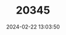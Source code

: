 ---
title: "20345"
category: "Somatochlora ozarkensis"
draft: false
date: 2024-02-22 13:03:50
languages:
  English: ["Ozark Emerald"]
---